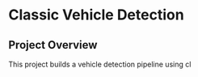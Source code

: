 # Classic Vehicle Detection

## Project Overview

This project builds a vehicle detection pipeline using cl
<!--stackedit_data:
eyJoaXN0b3J5IjpbMjIxMTkwNDMwXX0=
-->